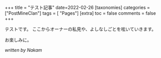 +++
title = "テスト記事"
date=2022-02-26
[taxonomies]
categories = ["PostMineClan"]
tags = [ "Pages"]
[extra]
toc = false
comments = false
+++

テストです。
ここからオーナーの私見や、よしなしごとを呟いていきます。

お楽しみに。

_written by Nakam_
